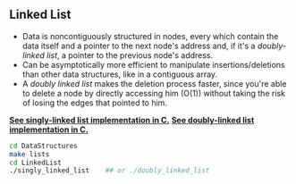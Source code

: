 ## Linked List


- Data is noncontiguously structured in nodes, every which contain the data itself and a pointer to the next node's address and, if it's a *doubly-linked list*, a pointer to the previous node's address.
- Can be asymptotically more efficient to manipulate insertions/deletions than other data structures, like in a contiguous array.
- A *doubly linked list* makes the deletion process faster, since you're able to delete a node by directly accessing him (O(1)) without taking the risk of losing the edges that pointed to him. 

**[See singly-linked list implementation in C.](singly_linked_list.c)**
**[See doubly-linked list implementation in C.](doubly_linked_list.c)**

~~~bash
cd DataStructures       
make lists                    
cd LinkedList
./singly_linked_list    ## or ./doubly_linked_list
~~~
